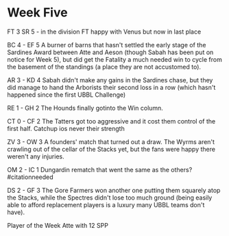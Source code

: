 # Week Five

FT 3 SR 5 - in the division FT happy with Venus but now in last place

BC 4 - EF 5 A burner of barns that hasn't settled the early stage of the Sardines Award between Atte and Aeson (though Sabah has been put on notice for Week 5), but did get the Fatality a much needed win to cycle from the basement of the standings (a place they are not accustomed to). 

AR 3 - KD 4 Sabah didn't make any gains in the Sardines chase, but they did manage to hand the Arborists their second loss in a row (which hasn't happened since the first UBBL Challenge)

RE 1 - GH 2 The Hounds finally gotinto the Win column.

CT 0 - CF 2 The Tatters got too aggressive and it cost them control of the first half. Catchup ios never their strength

ZV 3 - OW 3 A founders' match that turned out a draw. The Wyrms aren't crawling out of the cellar of the Stacks yet, but the fans were happy there weren't any injuries.

OM 2 - IC 1 Dungardin rematch that went the same as the others? #citationneeded

DS 2 - GF 3 The Gore Farmers won another one putting them squarely atop the Stacks, while the Spectres didn't lose too much ground (being easily able to afford replacement players is a luxury many UBBL teams don't have).

Player of the Week Atte with 12 SPP